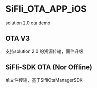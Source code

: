 # SiFli_OTA_APP_iOS
solution 2.0 ota demo

## OTA V3
支持solution 2.0 的资源传输，固件升级

## SiFli-SDK OTA (Nor Offline)
单文件传输，基于SifliOtaManagerSDK